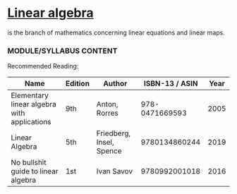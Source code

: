 # [Linear algebra](https://en.wikipedia.org/wiki/Linear_algebra)
is the branch of mathematics concerning linear equations and linear maps.

### MODULE/SYLLABUS CONTENT

Recommended Reading:

| **Name** | **Edition** | **Author** | **ISBN-13** / **ASIN** | **Year** |
|---|---|---|---|---|
|Elementary linear algebra with applications | 9th | Anton, Rorres | 978-0471669593 | 2005 |
|Linear Algebra | 5th |  Friedberg, Insel, Spence | 9780134860244 | 2019 |
| No bullshit guide to linear algebra | 1st | Ivan Savov |9780992001018| 2016 |